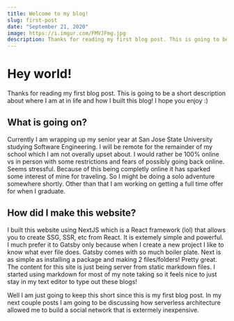 ```yaml
---
title: Welcome to my blog!
slug: first-post
date: "September 21, 2020"
image: https://i.imgur.com/FMVJFmg.jpg
description: Thanks for reading my first blog post. This is going to be a short description about where I am at in life and how I built this blog!
---
```


# Hey world!

Thanks for reading my first blog post. This is going to be a short description about where I am at in life and how I built this blog! I hope you enjoy :)

## What is going on?

Currently I am wrapping up my senior year at San Jose State University studying Software Engineering. I will be remote for the remainder of my school which I am not overally upset about. I would rather be 100% online vs in person with some restrictions and fears of possibly going back online. Seems stressful. Because of this being completly online it has sparked some interest of mine for traveling. So I might be doing a solo adventure somewhere shortly. Other than that I am working on getting a full time offer for when I graduate.

## How did I make this website?

I built this website using NextJS which is a React framework (lol) that allows you to create SSG, SSR, etc from React. It is extemely simple and powerful. I much prefer it to Gatsby only because when I create a new project I like to know what ever file does. Gatsby comes with so much boiler plate. Next is as simple as installing a package and making 2 files/folders! Pretty great. The content for this site is just being server from static markdown files. I started using markdown for most of my note taking so it feels nice to just stay in my text editor to type out these blogs!

Well I am just going to keep this short since this is my first blog post. In my next couple posts I am going to be discussing how serverless architecture allowed me to build a social network that is extermely inexpensive.
